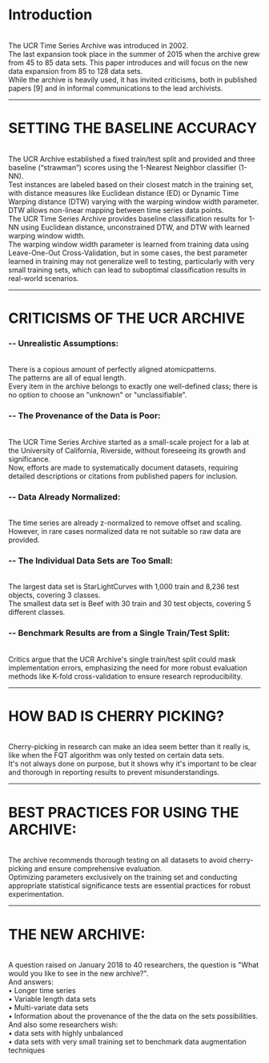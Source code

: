# Introduction
<br/>The UCR Time Series Archive was introduced in 2002.
<br/>The last expansion took place in the summer of 2015 when the archive grew from 45 to 85 data sets. This paper introduces and will focus on the new data expansion from 85 to 128 data sets.
<br/>While the archive is heavily used, it has invited criticisms, both in published papers [9] and in informal communications to the lead archivists.

------

# SETTING THE BASELINE ACCURACY
<br/>The UCR Archive established a fixed train/test split and provided and three baseline (“strawman”) scores using the 1-Nearest Neighbor classifier (1-NN). 
<br/>Test instances are labeled based on their closest match in the training set, with distance measures like Euclidean distance (ED) or Dynamic Time Warping distance (DTW) varying with the warping window width parameter.
<br/>DTW allows non-linear mapping between time series data points.
<br/>The UCR Time Series Archive provides baseline classification results for 1-NN using Euclidean distance, unconstrained DTW, and DTW with learned warping window width. 
<br/>The warping window width parameter is learned from training data using Leave-One-Out Cross-Validation, but in some cases, the best parameter learned in training may not generalize well to testing, particularly with very small training sets, which can lead to suboptimal classification results in real-world scenarios.

------

# CRITICISMS OF THE UCR ARCHIVE
### -- Unrealistic Assumptions: 
<br/>There is a copious amount of perfectly aligned atomicpatterns.
<br/>The patterns are all of equal length.
<br/>Every item in the archive belongs to exactly one well-defined class; there is no option to choose an "unknown" or "unclassifiable".
<br/>
### -- The Provenance of the Data is Poor:
<br/>The UCR Time Series Archive started as a small-scale project for a lab at the University of California, Riverside, without foreseeing its growth and significance. 
<br/>Now, efforts are made to systematically document datasets, requiring detailed descriptions or citations from published papers for inclusion.
<br/>
### -- Data Already Normalized:
<br/>The time series are already z-normalized to remove offset and scaling.
<br/>However, in rare cases normalized data re not suitable so raw data are provided. 
<br/>
### -- The Individual Data Sets are Too Small:
<br/>The largest data set is StarLightCurves with 1,000 train and 8,236 test objects, covering 3 classes. 
<br/>The smallest data set is Beef with 30 train and 30 test objects, covering 5 different classes.
<br/>
### -- Benchmark Results are from a Single Train/Test Split:
<br/>Critics argue that the UCR Archive's single train/test split could mask implementation errors, emphasizing the need for more robust evaluation methods like K-fold cross-validation to ensure research reproducibility.

------

# HOW BAD IS CHERRY PICKING?
<br/>Cherry-picking in research can make an idea seem better than it really is, like when the FQT algorithm was only tested on certain data sets. 
<br/>It's not always done on purpose, but it shows why it's important to be clear and thorough in reporting results to prevent misunderstandings.

------

# BEST PRACTICES FOR USING THE ARCHIVE:
<br/>The archive recommends thorough testing on all datasets to avoid cherry-picking and ensure comprehensive evaluation.
<br/>Optimizing parameters exclusively on the training set and conducting appropriate statistical significance tests are essential practices for robust experimentation.

------

# THE NEW ARCHIVE:
<br/>A question raised on January 2018 to 40 researchers, the question is "What would you like to see in the new archive?".
<br/>And answers:
<br/>• Longer time series
<br/>• Variable length data sets
<br/>• Multi-variate data sets
<br/>• Information about the provenance of the the data on the sets possibilities.
<br/>And also some researchers wish:
<br/>• data sets with highly unbalanced
<br/>• data sets with very small training set to benchmark data augmentation techniques
